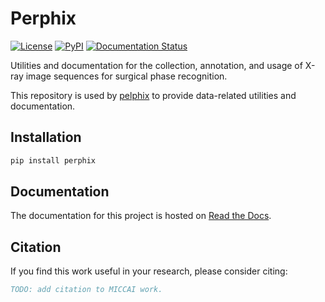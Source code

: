 # Perphix

[![License](https://img.shields.io/badge/license-MIT-blue.svg)](
<https://opensource.org/licenses/MIT>)
[![PyPI](https://img.shields.io/pypi/v/perphix.svg)](
<https://pypi.org/project/perphix/>)
[![Documentation Status](https://readthedocs.org/projects/perphix/badge/?version=latest)](
<https://perphix.readthedocs.io/en/latest/?badge=latest>)

Utilities and documentation for the collection, annotation, and usage of X-ray image sequences for
surgical phase recognition.

This repository is used by [pelphix](https://github.com/benjamindkilleen/pelphix) to provide
data-related utilities and documentation.

## Installation

```bash
pip install perphix
```

## Documentation

The documentation for this project is hosted on [Read the Docs](https://perphix.readthedocs.io/en/latest/).

## Citation

If you find this work useful in your research, please consider citing:

```bibtex
TODO: add citation to MICCAI work.
```
